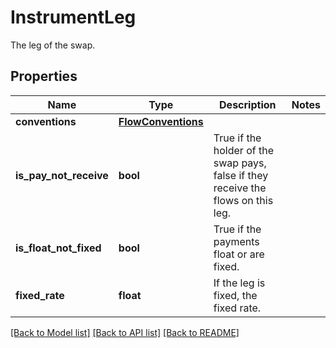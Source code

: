 # InstrumentLeg

The leg of the swap.
## Properties
Name | Type | Description | Notes
------------ | ------------- | ------------- | -------------
**conventions** | [**FlowConventions**](FlowConventions.md) |  | 
**is_pay_not_receive** | **bool** | True if the holder of the swap pays, false if they receive the flows on this leg. | 
**is_float_not_fixed** | **bool** | True if the payments float or are fixed. | 
**fixed_rate** | **float** | If the leg is fixed, the fixed rate. | 

[[Back to Model list]](../README.md#documentation-for-models) [[Back to API list]](../README.md#documentation-for-api-endpoints) [[Back to README]](../README.md)



